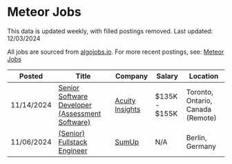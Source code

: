 # Meteor Jobs

This data is updated weekly, with filled postings removed. Last updated: 12/03/2024

All jobs are sourced from [algojobs.io](https://algojobs.io/). For more recent postings, see: [Meteor Jobs](https://algojobs.io/jobs/meteor)

| Posted | Title | Company | Salary | Location |
| --- | --- | --- | --- | --- |
| 11/14/2024 | [Senior Software Developer (Assessment Software)](https://algojobs.io/jobs/2200810) | [Acuity Insights](https://algojobs.io/company/acuity-insights/) | $135K - $155K | Toronto, Ontario, Canada (Remote) |
| 11/06/2024 | [(Senior) Fullstack Engineer](https://algojobs.io/jobs/2148477) | [SumUp](https://algojobs.io/company/sumup/) | N/A | Berlin, Germany |